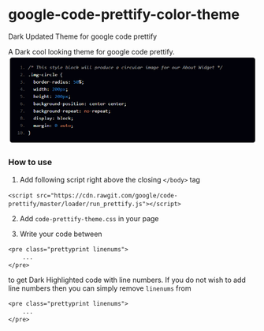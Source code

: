 # google-code-prettify-color-theme
Dark Updated Theme for google code prettify

A Dark cool looking theme for google code prettify.
![google-code-prettify](https://github.com/PC-HUB/google-code-prettify-color-theme/blob/master/screenshot.jpg)

### How to use
1. Add following script right above the closing `</body>` tag

`<script src="https://cdn.rawgit.com/google/code-prettify/master/loader/run_prettify.js"></script>`

2. Add `code-prettify-theme.css` in your page

3. Write your code between 
```
<pre class="prettyprint linenums">
    ...
</pre> 
```
to get Dark Highlighted code with line numbers. 
If you do not wish to add line numbers then you can simply remove `linenums` from 
```
<pre class="prettyprint linenums">
    ...
</pre> 
```
